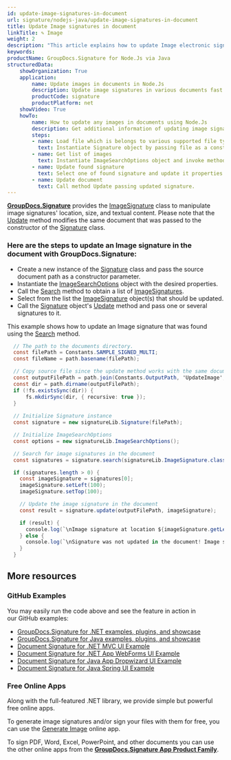```yaml
---
id: update-image-signatures-in-document
url: signature/nodejs-java/update-image-signatures-in-document
title: Update Image signatures in document
linkTitle: ✎ Image
weight: 2
description: "This article explains how to update Image electronic signatures with GroupDocs.Signature API."
keywords: 
productName: GroupDocs.Signature for Node.Js via Java 
structuredData:
    showOrganization: True
    application:    
        name: Update images in documents in Node.Js    
        description: Update image signatures in various documents fast and easily with Node.Js language and GroupDocs.Signature for Node.Js via Java APIs
        productCode: signature
        productPlatform: net 
    showVideo: True
    howTo:
        name: How to update any images in documents using Node.Js 
        description: Get additional information of updating image signatures in documents with Node.Js
        steps:
        - name: Load file which is belongs to various supported file types.
          text: Instantiate Signature object by passing file as a constructor parameter. You may provide either file path or file stream. 
        - name: Get list of images
          text: Instantiate ImageSearchOptions object and invoke method Search with it.
        - name: Update found signature
          text: Select one of found signature and update it properties in desirable way.
        - name: Update document
          text: Call method Update passing updated signature.
---
```

[**GroupDocs.Signature**](https://products.groupdocs.com/signature/nodejs-java) provides the [ImageSignature](https://reference.groupdocs.com/signature/nodejs-java/com.groupdocs.signature.domain/imagesignature) class to manipulate image signatures' location, size, and textual content. Please note that the [Update](https://reference.groupdocs.com/signature/nodejs-java/com.groupdocs.signature/signature/update/) method modifies the same document that was passed to the constructor of the [Signature](https://reference.groupdocs.com/signature/nodejs-java/com.groupdocs.signature/signature) class.

### Here are the steps to update an Image signature in the document with GroupDocs.Signature:

* Create a new instance of the [Signature](https://reference.groupdocs.com/signature/nodejs-java/com.groupdocs.signature/signature) class and pass the source document path as a constructor parameter.
* Instantiate the [ImageSearchOptions](https://reference.groupdocs.com/signature/nodejs-java/com.groupdocs.signature.options/imagesearchoptions) object with the desired properties.
* Call the [Search](https://reference.groupdocs.com/signature/nodejs-java/com.groupdocs.signature/signature/#search) method to obtain a list of [ImageSignatures](https://reference.groupdocs.com/signature/nodejs-java/com.groupdocs.signature.domain/imagesignature).
* Select from the list the [ImageSignature](https://reference.groupdocs.com/signature/nodejs-java/com.groupdocs.signature.domain/imagesignature) object(s) that should be updated.
* Call the [Signature](https://reference.groupdocs.com/signature/nodejs-java/com.groupdocs.signature/signature) object's [Update](https://reference.groupdocs.com/signature/nodejs-java/com.groupdocs.signature/signature/update/) method and pass one or several signatures to it.

This example shows how to update an Image signature that was found using the [Search](https://reference.groupdocs.com/signature/nodejs-java/com.groupdocs.signature/signature/#search) method.
```csharp
  // The path to the documents directory.
  const filePath = Constants.SAMPLE_SIGNED_MULTI; 
  const fileName = path.basename(filePath);

  // Copy source file since the update method works with the same document
  const outputFilePath = path.join(Constants.OutputPath, 'UpdateImage', fileName);
  const dir = path.dirname(outputFilePath);
  if (!fs.existsSync(dir)) {
      fs.mkdirSync(dir, { recursive: true });
  }
  
  // Initialize Signature instance
  const signature = new signatureLib.Signature(filePath);

  // Initialize ImageSearchOptions
  const options = new signatureLib.ImageSearchOptions();

  // Search for image signatures in the document
  const signatures = signature.search(signatureLib.ImageSignature.class, options).toArray();

  if (signatures.length > 0) {
    const imageSignature = signatures[0];
    imageSignature.setLeft(100);
    imageSignature.setTop(100);

    // Update the image signature in the document
    const result = signature.update(outputFilePath, imageSignature);

    if (result) {
      console.log(`\nImage signature at location ${imageSignature.getLeft()}x${imageSignature.getTop()} and Size ${imageSignature.getSize()} was updated in the document [${fileName}].`);
    } else {
      console.log(`\nSignature was not updated in the document! Image signature at location ${imageSignature.getLeft()}x${imageSignature.getTop()} and Size ${imageSignature.getSize()} was not found!`);
    }
  }
```


## More resources

### GitHub Examples

You may easily run the code above and see the feature in action in our GitHub examples:

* [GroupDocs.Signature for .NET 
examples, plugins, and showcase](https://github.com/groupdocs-signature/GroupDocs.Signature-for-.NET)
* [GroupDocs.Signature for Java examples, plugins, and showcase](https://github.com/groupdocs-signature/GroupDocs.Signature-for-Java)
* [Document Signature for .NET MVC UI Example](https://github.com/groupdocs-signature/GroupDocs.Signature-for-.NET-MVC)
* [Document Signature for .NET App WebForms UI Example](https://github.com/groupdocs-signature/GroupDocs.Signature-for-.NET-WebForms)
* [Document Signature for Java App Dropwizard UI Example](https://github.com/groupdocs-signature/GroupDocs.Signature-for-Java-Dropwizard)
* [Document Signature for Java Spring UI Example](https://github.com/groupdocs-signature/GroupDocs.Signature-for-Java-Spring)

### Free Online Apps

Along with the full-featured .NET library, we provide simple but powerful free online apps.

To generate image signatures and/or sign your files with them for free, you can use the [Generate Image](https://products.groupdocs.app/signature/generate/image) online app.

To sign PDF, Word, Excel, PowerPoint, and other documents you can use the other online apps from the **[GroupDocs.Signature App Product Family](https://products.groupdocs.app/signature/family)**.